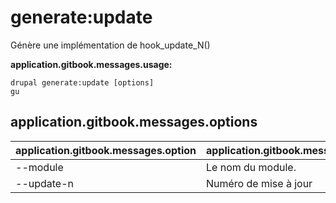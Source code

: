 # generate:update
Génère une implémentation de hook_update_N()

**application.gitbook.messages.usage:**
```
drupal generate:update [options]
gu
```

## application.gitbook.messages.options
application.gitbook.messages.option | application.gitbook.messages.details
-------|-------------
--module | Le nom du module.
--update-n | Numéro de mise à jour
